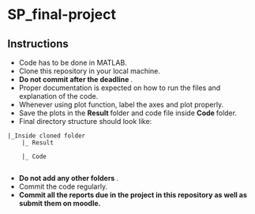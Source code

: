 # SP_final-project
## Instructions
- Code has to be done in MATLAB.
- Clone this repository in your local machine.
- <strong> Do not commit after the deadline </strong>.
- Proper documentation is expected on how to run the files and explanation of the code.
- Whenever using plot function, label the axes and plot properly.
- Save the plots in the <strong> Result </strong> folder and code file inside <strong> Code </strong> folder.
- Final directory structure should look like: <br>
```
|_Inside cloned folder
    |_ Result
               
    |_ Code
               

```
- <strong> Do not add any other folders </strong>.
- Commit the code regularly.
- <strong> Commit all the reports due in the project in this repository as well as submit them on moodle. </strong>

